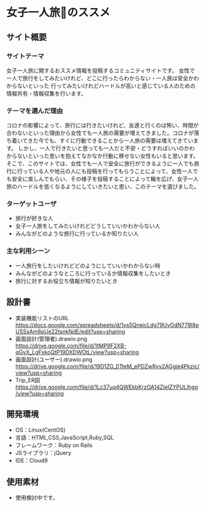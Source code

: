 # 女子一人旅👜のススメ

## サイト概要
### サイトテーマ
女子一人旅に関するおススメ情報を投稿するコミュニティサイトです。
女性で一人で旅行をしてみたいけれど、どこに行ったらわからない・一人旅は安全かわからないといった
行ってみたいけれどハードルが高いと感じている人のための情報共有・情報収集を行います。

### テーマを選んだ理由
コロナの影響によって、旅行には行きたいけれど、友達と行くのは怖い、時間が合わないといった理由から女性でも一人旅の需要が増えてきました。コロナが落ち着いてきた今でも、すぐに行動できることから一人旅の需要は増えてきています。
しかし、一人で行きたいと思っても一人だと不安・どうすればいいのかわからないといった思いを抱えてなかなか行動に移せない女性もいると思います。
そこで、このサイトでは、女性でも一人で安全に旅行ができるように一人でも旅行に行っている人や地元の人にも投稿を行ってもらうことによって、女性一人でも安全に楽しんでもらい、その様子を投稿することによって輪を広げ、女子一人旅のハードルを低くなるようにしていきたいと思い、このテーマを選びました。



### ターゲットユーザ
- 旅行が好きな人
- 女子一人旅をしてみたいけれどどうしていいかわからない人
- みんながどのような旅行に行っているか知りたい人


### 主な利用シーン
- 一人旅行をしたいけれどどのようにしていいかわからない時
- みんながどのようなところに行っているか情報収集をしたいとき
- 旅行に対するお役立ち情報が知りたいとき


## 設計書
- 実装機能リストのURL https://docs.google.com/spreadsheets/d/1ys5QneicLdg79UyOdN779l8pUSSsAm8pUe22tsnkNdE/edit?usp=sharing
- 画面設計(管理者).drawio.png　https://drive.google.com/file/d/1tMP9F2XB-qGvX_LgFxkoQtP19DXDWOtL/view?usp=sharing
- 画面設計(ユーザー).drawio.png　https://drive.google.com/file/d/19D1ZG_0TteM_ePDZwRvv2AGgje4Pkzic/view?usp=sharing
- Trip_ER図 https://drive.google.com/file/d/1Lc37uq4QWEkbKrzOA14ZIeIZYPULIhgg/view?usp=sharing

## 開発環境
- OS：Linux(CentOS)
- 言語：HTML,CSS,JavaScript,Ruby,SQL
- フレームワーク：Ruby on Rails
- JSライブラリ：jQuery
- IDE：Cloud9

## 使用素材
- 使用検討中です。


